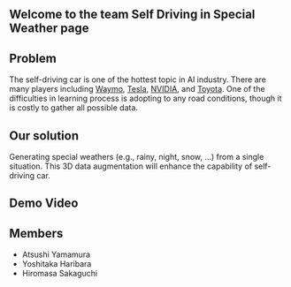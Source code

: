 ## Welcome to the team Self Driving in Special Weather page

## Problem

The self-driving car is one of the hottest topic in AI industry. There are many players including [Waymo](https://waymo.com), [Tesla](https://www.tesla.com/), [NVIDIA](http://www.nvidia.com), and [Toyota](http://www.toyota.co.jp/jpn/tech/automated_driving/). One of the difficulties in learning process is adopting to any road conditions, though it is costly to gather all possible data.  

## Our solution

Generating special weathers (e.g., rainy, night, snow, ...) from a single situation. This 3D data augmentation will enhance the capability of self-driving car. 

## Demo Video

## Members
- Atsushi Yamamura
- Yoshitaka Haribara
- Hiromasa Sakaguchi
